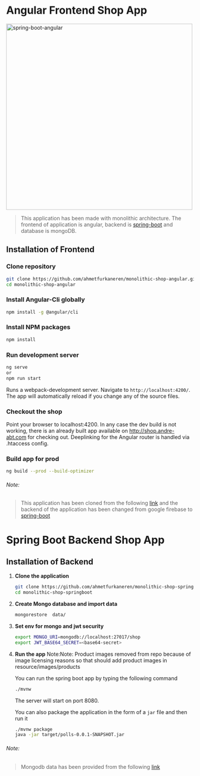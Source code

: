 # Angular Frontend Shop App
<img alt="spring-boot-angular" src="https://miro.medium.com/max/2600/1*e_GNttaJ14fRHslfQYx6eA.png" width="500">

> This application has been made with monolithic architecture. The frontend of application is angular, backend is [spring-boot](https://github.com/ahmetfurkaneren/monolithic-shop-springboot) and database is mongoDB.

## Installation of Frontend

### Clone repository

```bash
git clone https://github.com/ahmetfurkaneren/monolithic-shop-angular.git
cd monolithic-shop-angular
```

### Install Angular-Cli globally

```bash
npm install -g @angular/cli
```

### Install NPM packages

```bash
npm install
```

### Run development server

```bash
ng serve
or
npm run start
```

Runs a webpack-development server. Navigate to `http://localhost:4200/`. The app will automatically reload if you change any of the source files.

### Checkout the shop

Point your browser to localhost:4200. In any case the dev build is not working, there is an already built app available on http://shop.andre-abt.com for checking out. Deeplinking for the Angular router is handled via .htaccess config.

### Build app for prod

```bash
ng build --prod --build-optimizer
```

###### Note: 
> This application has been cloned from the following [link](https://github.com/monobasic/Angular-Reactive-Demo-Shop) and the backend of the application has been changed from google firebase to [spring-boot](https://github.com/ahmetfurkaneren/monolithic-shop-springboot)


# Spring Boot Backend Shop App

## Installation of Backend

1. **Clone the application**

	```bash
	git clone https://github.com/ahmetfurkaneren/monolithic-shop-springboot.git
	cd monolithic-shop-springboot
	```

2. **Create Mongo database and import data**

	```bash
	mongorestore  data/
	```

3. **Set env for mongo and jwt security**

	```bash
	export MONGO_URI=mongodb://localhost:27017/shop
    export JWT_BASE64_SECRET=<base64-secret>
	```

4. **Run the app**
	Note:Note: Product images removed from repo because of image licensing reasons so that should add product images in resource/images/products

	You can run the spring boot app by typing the following command

	```bash
	./mvnw
	```

	The server will start on port 8080.

	You can also package the application in the form of a `jar` file and then run it

	```bash
	./mvnw package
	java -jar target/polls-0.0.1-SNAPSHOT.jar
	```
###### Note: 
> Mongodb data has been provided from the following [link](https://github.com/monobasic/Angular-Reactive-Demo-Shop)

